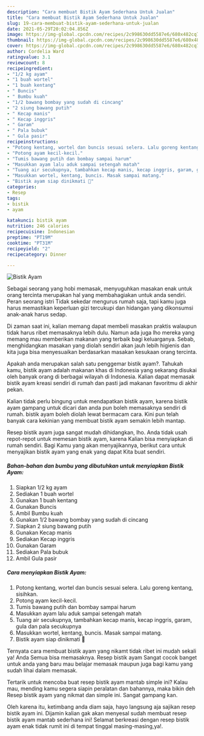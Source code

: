 ```yaml
---
description: "Cara membuat Bistik Ayam Sederhana Untuk Jualan"
title: "Cara membuat Bistik Ayam Sederhana Untuk Jualan"
slug: 19-cara-membuat-bistik-ayam-sederhana-untuk-jualan
date: 2021-05-29T20:02:04.856Z
image: https://img-global.cpcdn.com/recipes/2c998630dd5587e6/680x482cq70/bistik-ayam-foto-resep-utama.jpg
thumbnail: https://img-global.cpcdn.com/recipes/2c998630dd5587e6/680x482cq70/bistik-ayam-foto-resep-utama.jpg
cover: https://img-global.cpcdn.com/recipes/2c998630dd5587e6/680x482cq70/bistik-ayam-foto-resep-utama.jpg
author: Cordelia Ward
ratingvalue: 3.1
reviewcount: 8
recipeingredient:
- "1/2 kg ayam"
- "1 buah wortel"
- "1 buah kentang"
- " Buncis"
- " Bumbu kuah"
- "1/2 bawang bombay yang sudah di cincang"
- "2 siung bawang putih"
- " Kecap manis"
- " Kecap inggris"
- " Garam"
- " Pala bubuk"
- " Gula pasir"
recipeinstructions:
- "Potong kentang, wortel dan buncis sesuai selera. Lalu goreng kentang, sisihkan."
- "Potong ayam kecil-kecil."
- "Tumis bawang putih dan bombay sampai harum"
- "Masukkan ayam lalu aduk sampai setengah matah"
- "Tuang air secukupnya, tambahkan kecap manis, kecap inggris, garam, gula dan pala secukupnya"
- "Masukkan wortel, kentang, buncis. Masak sampai matang."
- "Bistik ayam siap dinikmati 🤗"
categories:
- Resep
tags:
- bistik
- ayam

katakunci: bistik ayam 
nutrition: 246 calories
recipecuisine: Indonesian
preptime: "PT19M"
cooktime: "PT31M"
recipeyield: "2"
recipecategory: Dinner

---
```



![Bistik Ayam](https://img-global.cpcdn.com/recipes/2c998630dd5587e6/680x482cq70/bistik-ayam-foto-resep-utama.jpg)

Sebagai seorang yang hobi memasak, menyuguhkan masakan enak untuk orang tercinta merupakan hal yang membahagiakan untuk anda sendiri. Peran seorang istri Tidak sekedar mengurus rumah saja, tapi kamu juga harus memastikan keperluan gizi tercukupi dan hidangan yang dikonsumsi anak-anak harus sedap.

Di zaman  saat ini, kalian memang dapat membeli masakan praktis walaupun tidak harus ribet memasaknya lebih dulu. Namun ada juga lho mereka yang memang mau memberikan makanan yang terbaik bagi keluarganya. Sebab, menghidangkan masakan yang diolah sendiri akan jauh lebih higienis dan kita juga bisa menyesuaikan berdasarkan masakan kesukaan orang tercinta. 



Apakah anda merupakan salah satu penggemar bistik ayam?. Tahukah kamu, bistik ayam adalah makanan khas di Indonesia yang sekarang disukai oleh banyak orang di berbagai wilayah di Indonesia. Kalian dapat memasak bistik ayam kreasi sendiri di rumah dan pasti jadi makanan favoritmu di akhir pekan.

Kalian tidak perlu bingung untuk mendapatkan bistik ayam, karena bistik ayam gampang untuk dicari dan anda pun boleh memasaknya sendiri di rumah. bistik ayam boleh diolah lewat bermacam cara. Kini pun telah banyak cara kekinian yang membuat bistik ayam semakin lebih mantap.

Resep bistik ayam juga sangat mudah dihidangkan, lho. Anda tidak usah repot-repot untuk memesan bistik ayam, karena Kalian bisa menyiapkan di rumah sendiri. Bagi Kamu yang akan menyajikannya, berikut cara untuk menyajikan bistik ayam yang enak yang dapat Kita buat sendiri.

<!--inarticleads1-->

##### Bahan-bahan dan bumbu yang dibutuhkan untuk menyiapkan Bistik Ayam:

1. Siapkan 1/2 kg ayam
1. Sediakan 1 buah wortel
1. Gunakan 1 buah kentang
1. Gunakan  Buncis
1. Ambil  Bumbu kuah
1. Gunakan 1/2 bawang bombay yang sudah di cincang
1. Siapkan 2 siung bawang putih
1. Gunakan  Kecap manis
1. Sediakan  Kecap inggris
1. Gunakan  Garam
1. Sediakan  Pala bubuk
1. Ambil  Gula pasir




<!--inarticleads2-->

##### Cara menyiapkan Bistik Ayam:

1. Potong kentang, wortel dan buncis sesuai selera. Lalu goreng kentang, sisihkan.
1. Potong ayam kecil-kecil.
1. Tumis bawang putih dan bombay sampai harum
1. Masukkan ayam lalu aduk sampai setengah matah
1. Tuang air secukupnya, tambahkan kecap manis, kecap inggris, garam, gula dan pala secukupnya
1. Masukkan wortel, kentang, buncis. Masak sampai matang.
1. Bistik ayam siap dinikmati 🤗




Ternyata cara membuat bistik ayam yang nikamt tidak ribet ini mudah sekali ya! Anda Semua bisa memasaknya. Resep bistik ayam Sangat cocok banget untuk anda yang baru mau belajar memasak maupun juga bagi kamu yang sudah lihai dalam memasak.

Tertarik untuk mencoba buat resep bistik ayam mantab simple ini? Kalau mau, mending kamu segera siapin peralatan dan bahannya, maka bikin deh Resep bistik ayam yang nikmat dan simple ini. Sangat gampang kan. 

Oleh karena itu, ketimbang anda diam saja, hayo langsung aja sajikan resep bistik ayam ini. Dijamin kalian gak akan menyesal sudah membuat resep bistik ayam mantab sederhana ini! Selamat berkreasi dengan resep bistik ayam enak tidak rumit ini di tempat tinggal masing-masing,ya!.

